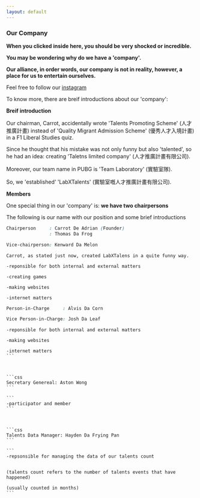 ```yaml
---
layout: default
---
```


### Our Company
 
__When you clicked inside here, you should be very shocked or incredible.__

__You may be wondering why do we have a 'company'.__
 
__Our alliance, in order words, our company is not in reality, however, a place for us to entertain ourselves.__

Feel free to follow our [instagram](https://www.instagram.com/labxtalents/)

To know more, there are breif introductions about our 'company':

**Breif introduction**

Our chairman, Carrot, accidentally wrote 'Talents Promoting Scheme' (人才推廣計畫) instead of 'Quality Migrant Admission Scheme' (優秀人才入境計畫) in a F1 Liberal Studies quiz.

Since he thought that his mistake was not only funny but also 'talented', so he had an idea: creating 'Taletns limited company' (人才推廣計畫有限公司).

Moreover, our team name in PUBG is 'Team Laboratory' (實驗室隊).

So, we 'established' 'LabXTalents' (實驗室嘅人才推廣計畫有限公司).

**Members**

One special thing in our 'company' is: **we have two chairpersons**

The following is our name with our position and some brief introductions

```css
Chairperson     : Carrot De Adrian (Founder)
                : Thomas Da Frog

Vice-chairperson: Kenward Da Melon
```
```
Carrot, as stated just now, created LabXTalens in a quite funny way.

-reponsible for both internal and external matters

-creating games

-making websites

-internet matters
```



```css
Person-in-Charge     : Alvis Da Corn

Vice Person-in-Charge: Josh Da Leaf
```

````
-reponsible for both internal and external matters

-making websites

-internet matters
```



```css
Secretary Genereal: Aston Wong
```

```
-participator and member
```



```css
Talents Data Manager: Hayden Da Frying Pan
```

```
-repsonsible for managing the data of our talents count


(talents count refers to the number of talents events that have happened)

(usually counted in months)
```
